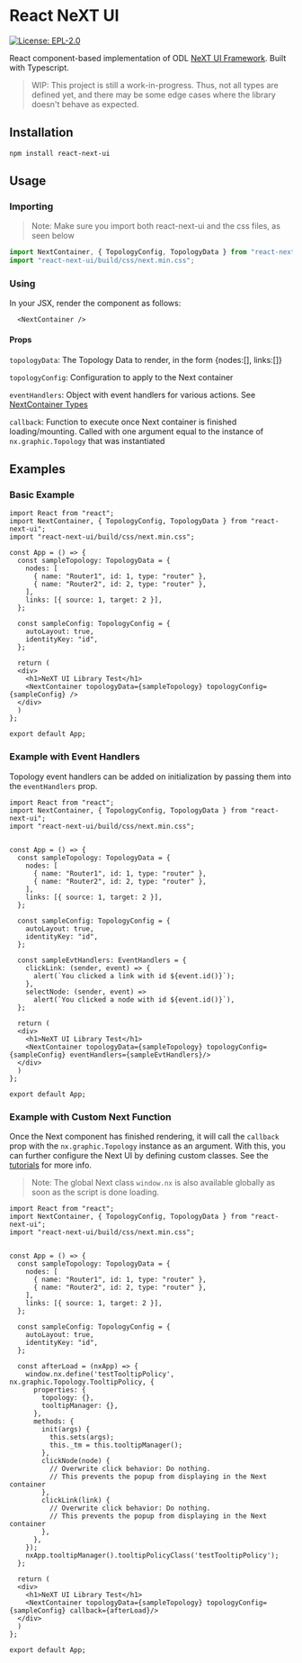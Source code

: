 # React NeXT UI
[![License: EPL-2.0](https://img.shields.io/badge/License-EPL-green.svg)](https://opensource.org/licenses/EPL-2.0)


React component-based implementation of ODL [NeXT UI Framework](https://github.com/opendaylight/next). Built with Typescript. 

> WIP: This project is still a work-in-progress. Thus, not all types are defined yet, and there may be some edge cases where the library doesn't behave as expected.

## Installation

`npm install react-next-ui`

## Usage

### Importing
> Note: Make sure you import both react-next-ui and the css files, as seen below

```typescript
import NextContainer, { TopologyConfig, TopologyData } from "react-next-ui";
import "react-next-ui/build/css/next.min.css";
```

### Using

In your JSX, render the component as follows:
```tsx
  <NextContainer />
```
#### Props
`topologyData`: The Topology Data to render, in the form {nodes:[], links:[]}

`topologyConfig`: Configuration to apply to the Next container

`eventHandlers`: Object with event handlers for various actions. See [NextContainer Types](src/NextContainer/NextContainer.types.ts)

`callback`: Function to execute once Next container is finished loading/mounting. Called with one argument equal to the instance of `nx.graphic.Topology` that was instantiated



## Examples


### Basic Example

```tsx
import React from "react";
import NextContainer, { TopologyConfig, TopologyData } from "react-next-ui";
import "react-next-ui/build/css/next.min.css";

const App = () => {
  const sampleTopology: TopologyData = {
    nodes: [
      { name: "Router1", id: 1, type: "router" },
      { name: "Router2", id: 2, type: "router" },
    ],
    links: [{ source: 1, target: 2 }],
  };

  const sampleConfig: TopologyConfig = {
    autoLayout: true,
    identityKey: "id",
  };

  return (
  <div>
    <h1>NeXT UI Library Test</h1>
    <NextContainer topologyData={sampleTopology} topologyConfig={sampleConfig} />
  </div>
  )
};

export default App;
```

### Example with Event Handlers

Topology event handlers can be added on initialization by passing them into the `eventHandlers` prop.

```tsx
import React from "react";
import NextContainer, { TopologyConfig, TopologyData } from "react-next-ui";
import "react-next-ui/build/css/next.min.css";


const App = () => {
  const sampleTopology: TopologyData = {
    nodes: [
      { name: "Router1", id: 1, type: "router" },
      { name: "Router2", id: 2, type: "router" },
    ],
    links: [{ source: 1, target: 2 }],
  };

  const sampleConfig: TopologyConfig = {
    autoLayout: true,
    identityKey: "id",
  };

  const sampleEvtHandlers: EventHandlers = {
    clickLink: (sender, event) => {
      alert(`You clicked a link with id ${event.id()}`);
    },
    selectNode: (sender, event) =>
      alert(`You clicked a node with id ${event.id()}`),
  };

  return (
  <div>
    <h1>NeXT UI Library Test</h1>
    <NextContainer topologyData={sampleTopology} topologyConfig={sampleConfig} eventHandlers={sampleEvtHandlers}/>
  </div>
  )
};

export default App;
```

### Example with Custom Next Function

Once the Next component has finished rendering, it will call the `callback` prop with the `nx.graphic.Topology` instance as an argument. With this, you can further configure the Next UI by defining custom classes. See the [tutorials](https://github.com/NeXt-UI/next-tutorials) for more info. 

> Note: The global Next class `window.nx` is also available globally as soon as the script is done loading. 

```tsx
import React from "react";
import NextContainer, { TopologyConfig, TopologyData } from "react-next-ui";
import "react-next-ui/build/css/next.min.css";


const App = () => {
  const sampleTopology: TopologyData = {
    nodes: [
      { name: "Router1", id: 1, type: "router" },
      { name: "Router2", id: 2, type: "router" },
    ],
    links: [{ source: 1, target: 2 }],
  };

  const sampleConfig: TopologyConfig = {
    autoLayout: true,
    identityKey: "id",
  };

  const afterLoad = (nxApp) => {
    window.nx.define('testTooltipPolicy', nx.graphic.Topology.TooltipPolicy, {
      properties: {
        topology: {},
        tooltipManager: {},
      },
      methods: {
        init(args) {
          this.sets(args);
          this._tm = this.tooltipManager();
        },
        clickNode(node) {
          // Overwrite click behavior: Do nothing.
          // This prevents the popup from displaying in the Next container
        },
        clickLink(link) {
          // Overwrite click behavior: Do nothing.
          // This prevents the popup from displaying in the Next container
        },
      },
    });
    nxApp.tooltipManager().tooltipPolicyClass('testTooltipPolicy');
  };

  return (
  <div>
    <h1>NeXT UI Library Test</h1>
    <NextContainer topologyData={sampleTopology} topologyConfig={sampleConfig} callback={afterLoad}/>
  </div>
  )
};

export default App;
```
